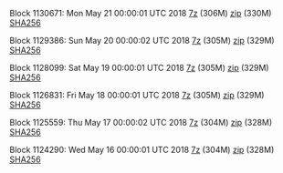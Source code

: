 Block 1130671: Mon May 21 00:00:01 UTC 2018 [7z]() (306M) [zip](https://transfer.sh/KOGx3/bootstrap.dat.20180521.zip) (330M) [SHA256](https://transfer.sh/VpOf9/sha256.txt)

Block 1129386: Sun May 20 00:00:02 UTC 2018 [7z](https://transfer.sh/vPkxF/bootstrap.dat.20180520.7z) (305M) [zip](https://transfer.sh/1XD5x/bootstrap.dat.20180520.zip) (329M) [SHA256](https://transfer.sh/UrfcH/sha256.txt)

Block 1128099: Sat May 19 00:00:01 UTC 2018 [7z](https://transfer.sh/gRFCW/bootstrap.dat.20180519.7z) (305M) [zip](https://transfer.sh/159MPl/bootstrap.dat.20180519.zip) (329M) [SHA256](https://transfer.sh/J3ruD/sha256.txt)

Block 1126831: Fri May 18 00:00:01 UTC 2018 [7z](https://transfer.sh/3eUOb/bootstrap.dat.20180518.7z) (305M) [zip](https://transfer.sh/ewWCS/bootstrap.dat.20180518.zip) (329M) [SHA256](https://transfer.sh/MbFco/sha256.txt)

Block 1125559: Thu May 17 00:00:02 UTC 2018 [7z](https://transfer.sh/WOGCZ/bootstrap.dat.20180517.7z) (304M) [zip](https://transfer.sh/q3OkG/bootstrap.dat.20180517.zip) (328M) [SHA256](https://transfer.sh/Jd19Q/sha256.txt)

Block 1124290: Wed May 16 00:00:01 UTC 2018 [7z](https://transfer.sh/URidv/bootstrap.dat.20180516.7z) (304M) [zip](https://transfer.sh/3Wsqd/bootstrap.dat.20180516.zip) (328M) [SHA256](https://transfer.sh/wUNtY/sha256.txt)
